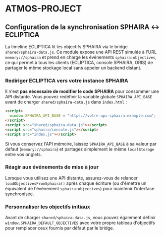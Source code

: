 # ATMOS-PROJECT

## Configuration de la synchronisation SPHAIRA ↔︎ ECLIPTICA

La timeline ECLIPTICA lit les objectifs SPHAIRA via le bridge `shared/sphaira-data.js`. Ce module expose une API REST simulée à l'URL `memory://sphaira` et prend en charge les événements `sphaira:objectives`, ce qui permet à tous les clients (ECLIPTICA, console SPHAIRA, ORIS) de partager le même stockage local sans appeler un backend distant.

### Rediriger ECLIPTICA vers votre instance SPHAIRA

Il n'est **pas nécessaire de modifier le code SPHAIRA** pour consommer une API distante. Vous pouvez redéfinir la variable globale `SPHAIRA_API_BASE` avant de charger `shared/sphaira-data.js` dans `index.html` :

```html
<script>
  window.SPHAIRA_API_BASE = "https://votre-api-sphaira.example.com";
</script>
<script src="shared/sphaira-data.js"></script>
<script src="sphaira/console.js"></script>
<script src="index.js"></script>
```

Si vous conservez l'API mémoire, laissez `SPHAIRA_API_BASE` à sa valeur par défaut (`memory://sphaira`) et partagez simplement le même `localStorage` entre vos onglets.

### Réagir aux événements de mise à jour

Lorsque vous utilisez une API distante, assurez-vous de relancer `loadObjectivesFromSphaira()` après chaque écriture (ou d'émettre un équivalent de l'événement `sphaira:objectives`) pour maintenir l'interface synchronisée.

### Personnaliser les objectifs initiaux

Avant de charger `shared/sphaira-data.js`, vous pouvez également définir `window.SPHAIRA_DEFAULT_OBJECTIVES` avec votre propre tableau d'objectifs pour remplacer ceux fournis par défaut par le bridge.
